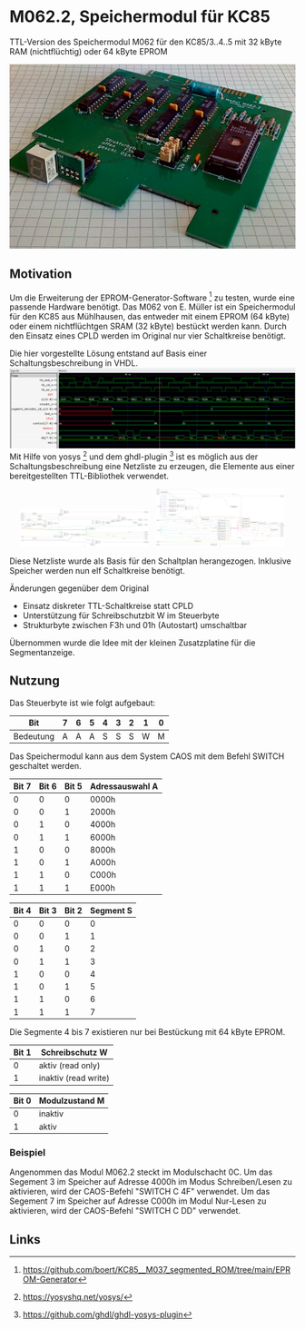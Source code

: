 # M062.2, Speichermodul für KC85
TTL-Version des Speichermodul M062 für den KC85/3..4..5 mit 32 kByte RAM (nichtflüchtig) oder 64 kByte EPROM

![M062.2 bestückt mit 64 kByte EPROM](Bilder/M062_EPROM.jpg)

## Motivation
Um die Erweiterung der EPROM-Generator-Software [^1] zu testen, wurde eine passende Hardware benötigt.
Das M062 von E. Müller ist ein Speichermodul für den KC85 aus Mühlhausen, das entweder mit einem EPROM (64 kByte) oder einem nichtflüchtgen SRAM (32 kByte) bestückt werden kann. Durch den Einsatz eines CPLD werden im Original nur vier Schaltkreise benötigt.

Die hier vorgestellte Lösung entstand auf Basis einer Schaltungsbeschreibung in VHDL.
![Simulation der Schaltungs mit ghld und Darstellung mit GTKwave](Bilder/Simulation_M062_mit_CPLD.png)
Mit Hilfe von yosys [^2] und dem ghdl-plugin [^3] ist es möglich aus der Schaltungsbeschreibung eine Netzliste zu erzeugen, die Elemente aus einer bereitgestellten TTL-Bibliothek verwendet.

<p align="center">
  <img alt="Synthetisierte Schaltung" src="Bilder/cpld_rtl.png" width="45%">
&nbsp;
  <img alt="Mapping auf TTL-Schaltkreise" src="Bilder/cpld_gate_level.png" width="45%">
</p>

Diese Netzliste wurde als Basis für den Schaltplan herangezogen.
Inklusive Speicher werden nun elf Schaltkreise benötigt.

Änderungen gegenüber dem Original
- Einsatz diskreter TTL-Schaltkreise statt CPLD
- Unterstützung für Schreibschutzbit W im Steuerbyte
- Strukturbyte zwischen F3h und 01h (Autostart) umschaltbar

Übernommen wurde die Idee mit der kleinen Zusatzplatine für die Segmentanzeige.

## Nutzung
Das Steuerbyte ist wie folgt aufgebaut:

Bit       | 7 | 6 | 5 | 4 | 3 | 2 | 1 | 0
--------- | - | - | - | - | - | - | - | -
Bedeutung | A | A | A | S | S | S | W | M

Das Speichermodul kann aus dem System CAOS mit dem Befehl SWITCH geschaltet werden.

Bit 7 | Bit 6 | Bit 5 | Adressauswahl A
----- | ----- | ----- | ---------------
0 | 0 | 0 | 0000h
0 | 0 | 1 | 2000h
0 | 1 | 0 | 4000h
0 | 1 | 1 | 6000h
1 | 0 | 0 | 8000h
1 | 0 | 1 | A000h
1 | 1 | 0 | C000h
1 | 1 | 1 | E000h

Bit 4 | Bit 3 | Bit 2 | Segment S
----- | ----- | ----- | ---------
0 | 0 | 0 | 0
0 | 0 | 1 | 1
0 | 1 | 0 | 2
0 | 1 | 1 | 3
1 | 0 | 0 | 4
1 | 0 | 1 | 5
1 | 1 | 0 | 6
1 | 1 | 1 | 7

Die Segmente 4 bis 7 existieren nur bei Bestückung mit 64 kByte EPROM.

Bit 1 | Schreibschutz W
----- | ------
0 | aktiv (read only)
1 | inaktiv (read write)

Bit 0 | Modulzustand M
----- | ------
0 | inaktiv
1 | aktiv


### Beispiel
Angenommen das Modul M062.2 steckt im Modulschacht 0C.
Um das Segement 3 im Speicher auf Adresse 4000h im Modus Schreiben/Lesen zu aktivieren, wird der CAOS-Befehl "SWITCH C 4F" verwendet.
Um das Segement 7 im Speicher auf Adresse C000h im Modul Nur-Lesen zu aktivieren, wird der CAOS-Befehl "SWITCH C DD" verwendet.

## Links
[^1]: https://github.com/boert/KC85__M037_segmented_ROM/tree/main/EPROM-Generator
[^2]: https://yosyshq.net/yosys/
[^3]: https://github.com/ghdl/ghdl-yosys-plugin
